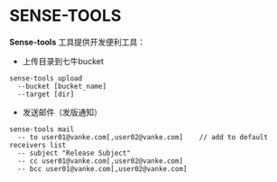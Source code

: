 # SENSE-TOOLS

**Sense-tools** 工具提供开发便利工具：
- 上传目录到七牛bucket
```
sense-tools upload
  --bucket [bucket_name]
  --target [dir]
```
- 发送邮件（发版通知）
```
sense-tools mail
  -- to user01@vanke.com[,user02@vanke.com]    // add to default receivers list
  -- subject "Release Subject"
  -- cc user01@vanke.com[,user02@vanke.com]
  -- bcc user01@vanke.com[,user02@vanke.com]
```
